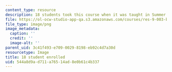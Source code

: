 ```yaml
---
content_type: resource
description: 18 students took this course when it was taught in Summer 2015.
file: https://ol-ocw-studio-app-qa.s3.amazonaws.com/courses/res-9-003-brains-minds-and-machines-summer-course-summer-2015/544a8d9ad711a76514ad8e0b61c4b337_18.png
file_type: image/png
image_metadata:
  caption: ''
  credit: ''
  image-alt: ''
parent_uid: 3c41f493-e709-0029-8198-eb92c4d7a30d
resourcetype: Image
title: 18 student enrolled
uid: 544a8d9a-d711-a765-14ad-8e0b61c4b337
---
```

